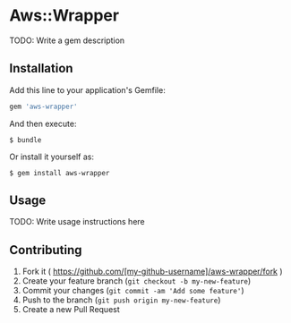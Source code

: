 # Aws::Wrapper

TODO: Write a gem description

## Installation

Add this line to your application's Gemfile:

```ruby
gem 'aws-wrapper'
```

And then execute:

    $ bundle

Or install it yourself as:

    $ gem install aws-wrapper

## Usage

TODO: Write usage instructions here

## Contributing

1. Fork it ( https://github.com/[my-github-username]/aws-wrapper/fork )
2. Create your feature branch (`git checkout -b my-new-feature`)
3. Commit your changes (`git commit -am 'Add some feature'`)
4. Push to the branch (`git push origin my-new-feature`)
5. Create a new Pull Request

